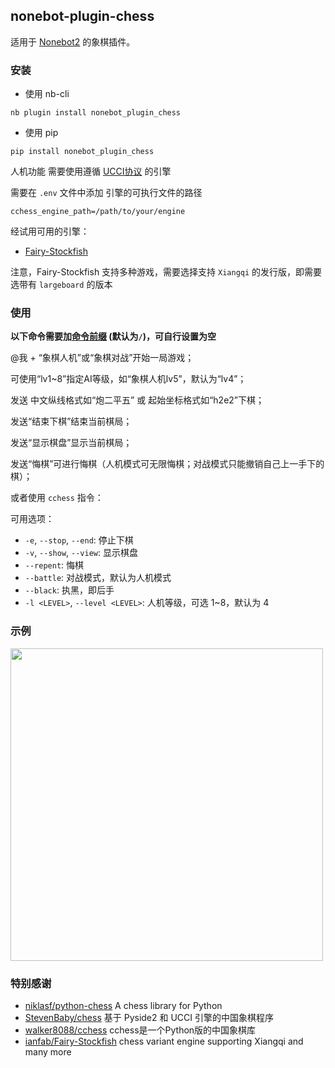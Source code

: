 ## nonebot-plugin-chess

适用于 [Nonebot2](https://github.com/nonebot/nonebot2) 的象棋插件。


### 安装

- 使用 nb-cli

```
nb plugin install nonebot_plugin_chess
```

- 使用 pip

```
pip install nonebot_plugin_chess
```


人机功能 需要使用遵循 [UCCI协议](https://www.xqbase.com/protocol/cchess_ucci.htm) 的引擎

需要在 `.env` 文件中添加 引擎的可执行文件的路径

```
cchess_engine_path=/path/to/your/engine
```

经试用可用的引擎：

 - [Fairy-Stockfish](https://github.com/ianfab/Fairy-Stockfish/releases)

注意，Fairy-Stockfish 支持多种游戏，需要选择支持 `Xiangqi` 的发行版，即需要选带有 `largeboard` 的版本


### 使用

**以下命令需要加[命令前缀](https://v2.nonebot.dev/docs/api/config#Config-command_start) (默认为`/`)，可自行设置为空**

@我 + “象棋人机”或“象棋对战”开始一局游戏；

可使用“lv1~8”指定AI等级，如“象棋人机lv5”，默认为“lv4”；

发送 中文纵线格式如“炮二平五” 或 起始坐标格式如“h2e2”下棋；

发送“结束下棋”结束当前棋局；

发送“显示棋盘”显示当前棋局；

发送“悔棋”可进行悔棋（人机模式可无限悔棋；对战模式只能撤销自己上一手下的棋）；


或者使用 `cchess` 指令：

可用选项：

 - `-e`, `--stop`, `--end`: 停止下棋
 - `-v`, `--show`, `--view`: 显示棋盘
 - `--repent`: 悔棋
 - `--battle`: 对战模式，默认为人机模式
 - `--black`: 执黑，即后手
 - `-l <LEVEL>`, `--level <LEVEL>`: 人机等级，可选 1~8，默认为 4


### 示例

<div align="left">
    <img src="https://s2.loli.net/2022/04/30/RztCnIkFQqWKsUe.jpg" width="500" />
</div>


### 特别感谢

- [niklasf/python-chess](https://github.com/niklasf/python-chess) A chess library for Python
- [StevenBaby/chess](https://github.com/StevenBaby/chess) 基于 Pyside2 和 UCCI 引擎的中国象棋程序
- [walker8088/cchess](https://github.com/walker8088/cchess) cchess是一个Python版的中国象棋库
- [ianfab/Fairy-Stockfish](https://github.com/ianfab/Fairy-Stockfish) chess variant engine supporting Xiangqi and many more
